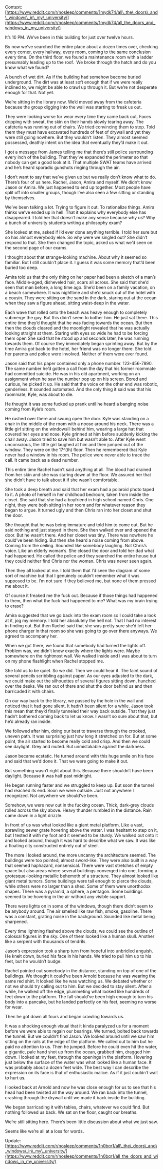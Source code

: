 Context: [https://www.reddit.com/r/nosleep/comments/1mydk74/all\_the\_doors\_and\_windows\_in\_my\_university/](https://www.reddit.com/r/nosleep/comments/1mydk74/all_the_doors_and_windows_in_my_university/)

It’s 10 PM. We’ve been in this building for just over twelve hours.

By now we’ve searched the entire place about a dozen times over, checking every corner, every hallway, every room, coming to the same conclusion every time. On the third floor, we found a maintenance room with a ladder presumably leading up to the roof.  We broke through the hatch and do you know what we found?

A bunch of wet dirt. As if the building had somehow become buried underground. The dirt was at least soft enough that if we were really inclined to, we might be able to crawl up through it. But we’re not desperate enough for that. Not yet.

We’re sitting in the library now. We’d moved away from the cafeteria because the group digging into the wall was starting to freak us out.

They were looking worse for wear every time they came back out. Faces dripping with sweat, the skin on their hands slowly tearing away. The cafeteria was running out of chairs. We tried convincing them to stop. Told them they must have excavated hundreds of feet of drywall and yet they were still going nowhere. But they wouldn’t listen. They almost seemed possessed, deathly intent on the idea that eventually they’d make it out.

I got a message from James telling me that there’s still police surrounding every inch of the building. That they’ve expanded the perimeter so that nobody can get a good look at it. That multiple SWAT teams have arrived and he’s heard sporadic gunshots ringing through the air.

I don’t want to say that we’ve given up but we really don’t know what to do. There’s four of us here. Rachel, Jason, Amira and myself. We didn’t know Jason or Amira. We just happened to end up together. Most people have split off into smaller groups, though I’ve also seen a few sitting or standing by themselves.

We’ve been talking a lot. Trying to figure it out. To rationalize things. Amira thinks we’ve ended up in hell. That it explains why everybody else has disappeared. I told her that doesn’t make any sense because why us? Why a bunch of university students writing a philosophy exam?

She looked at me, asked if I’d ever done anything terrible. I told her sure but so has almost everybody else. So why were we singled out? She didn’t respond to that. She then changed the topic, asked us what we’d seen on the second page of our exams.

I thought about that strange-looking machine. About why it seemed so familiar. But I still couldn’t place it. I guess it was some memory that’d been buried too deep.

Amira told us that the only thing on her paper had been a sketch of a man’s face. Middle-aged, disheveled hair, scars all across. She said that she’d seen that man before, a long time ago. She’d been on a family vacation, on a beach somewhere. It was nighttime and she’d snuck out of the hotel with a cousin. They were sitting on the sand in the dark, staring out at the ocean when they saw a figure ahead, sitting waist-deep in the water.

Each wave that rolled onto the beach was heavy enough to completely submerge the guy. But this didn’t seem to bother him. He just sat there. This entire time they’d thought that he was facing towards the ocean. But then then the clouds cleared and the moonlight revealed that he was actually looking straight at them. Staring with eyes so wide he had to be forcing them open She said that he stood up and seconds later, he was running towards them. Of course they immediately began sprinting away. But by the time Amira got back to the hotel, her friend was no longer there. She told her parents and police were involved. Neither of them were ever found.

Jason said that his paper contained only a phone number. 123-456-7890. The same number he’d gotten a call from the day that his former roommate had committed suicide. He was in his old apartment, working on an assignment when he saw the number pop up on his screen. Bored and curious, he picked it up. He said that the voice on the other end was robotic, genderless. It sounded automated. And the only thing it said was that his roommate, Kyle, was about to die.

He thought it was some fucked up prank until he heard a banging noise coming from Kyle’s room.

He rushed over there and swung open the door. Kyle was standing on a chair in the middle of the room with a noose around his neck. There was a little girl sitting on the windowsill behind him, wearing a large hat that covered her eyes and nose. Kyle grinned at him before suddenly kicking the chair away. Jason tried to save him but wasn’t able to. After Kyle went unconscious, the little girl laughed at him and then jumped out of the window. They were on the 17^(th) floor. Then he remembered that Kyle never had a window in his room. The police were never able to trace the call. It came back as a dead number.

This entire time Rachel hadn’t said anything at all. The blood had drained from her skin and she was staring down at the floor. We assured her that she didn’t have to talk about it if she wasn’t comfortable.

She took a deep breath and said that her exam had a polaroid photo taped to it. A photo of herself in her childhood bedroom, taken from inside the closet. She said that she had a boyfriend in high school named Chris. One night, they were both sitting in her room and for whatever reason they began to argue. It turned ugly and then Chris ran into her closet and shut the door.

She thought that he was being immature and told him to come out. But he said nothing and just stayed in there. She then walked over and opened the door. But he wasn’t there. And her closet was tiny. There was nowhere he could’ve been hiding. But then she heard a noise coming from above. Coming from the ceiling. Sounded like somebody laughing. Not Chris’s voice. Like an elderly woman’s. She closed the door and told her dad what had happened. He called the police and they searched the entire house but they could neither find Chris nor the woman. Chris was never seen again.

Then they all looked at me. I told them that I’d seen the diagram of some sort of machine but that I genuinely couldn’t remember what it was supposed to be. I’m not sure if they believed me, but none of them pressed me about it.

Of course it freaked me the fuck out. Because if those things had happened to them, then what the fuck had happened to me? What was my brain trying to erase?

Amira suggested that we go back into the exam room so I could take a look at it, jog my memory. I told her absolutely the hell not. That I had no interest in finding out. But then Rachel said that she was pretty sure she’d left her phone charger in that room so she was going to go over there anyways. We agreed to accompany her.

When we got there, we found that somebody had turned the lights off. Problem was, we didn’t know exactly where the lights were. Maybe somewhere on the rightmost wall. We walked inside and I was about to turn on my phone flashlight when Rachel stopped me.

She told us to be quiet. So we did. Then we could hear it. The faint sound of several pencils scribbling against paper. As our eyes adjusted to the dark, we could make out the silhouettes of several figures sitting down, hunched over the desks. We ran out of there and shut the door behind us and then barricaded it with chairs.

On our way back to the library, we passed by the hole in the wall and noticed that it had gone silent. It hadn’t been silent for a while. Jason took this mean that they’d finally tunneled their way back outside. That they just hadn’t bothered coming back to let us know. I wasn’t so sure about that, but he’d already ran inside.

We followed after him, doing our best to traverse through the crooked, uneven path. It was surprising just how long it stretched on for. But at some point, the air started to become really cold and crisp. And then we could see daylight. Grey and muted. But unmistakable against the darkness.

Jason became ecstatic. He turned around with this huge smile on his face and said that we’d done it. That we were going to make it out.

But something wasn’t right about this. Because there shouldn’t have been daylight. Because it was half past midnight.

He began running faster and we struggled to keep up. But soon the tunnel had reached its end. Soon we were outside. Just not anywhere I recognized. Not anywhere we should’ve been.

Somehow, we were now out in the fucking ocean. Thick, dark-grey clouds rolled across the sky above. Heavy thunder rumbled in the distance. Rain came down in a light drizzle.

In front of us was what looked like a giant metal platform. Like a vast, sprawling sewer grate hovering above the water. I was hesitant to step on it, but I tested it with my foot and it seemed to be sturdy. We walked out onto it and looked around, though it was hard to describe what we saw. It was like a floating city constructed entirely out of steel.

The more I looked around, the more uncanny the architecture seemed. The buildings were too pointed, almost sword-like. They were also built in a way that seemed haphazard, nonsensical. There were vast stretches of empty space but also areas where several buildings converged into one, forming a grotesque-looking metallic behemoth of a structure. They almost looked like giant metal tumors. Some buildings were tall enough to pierce the clouds, while others were no larger than a shed. Some of them were unorthodox shapes. There was a pyramid, a sphere, a pentagon. Some buildings seemed to be hovering in the air without any visible support.

There were lights on in some of the windows, though there didn’t seem to be anybody around. The air smelled like raw fish, smoke, gasoline. There was a constant, grating noise in the background. Sounded like metal being sharpened.

Every time lightning flashed above the clouds, we could see the outline of colossal figures in the sky. One of them looked like a human skull. Another like a serpent with thousands of tendrils.

Jason’s expression took a sharp turn from hopeful into unbridled anguish. He knelt down, buried his face in his hands. We tried to pull him up to his feet, but he wouldn’t budge.

Rachel pointed out somebody in the distance, standing on top of one of the buildings. We thought it could’ve been Arnold because he was wearing the same red shirt. It looked like he was watching us. We debated whether or not we should try calling out to him. But we decided to stay silent. After a while, he walked off the edge, plummeting what looked like hundreds of feet down to the platform. The fall should’ve been high enough to turn his body into a pancake, but he landed perfectly on his feet, seeming no worse for wear.

Then he got down all fours and began crawling towards us.

It was a shocking enough visual that it kinda paralyzed us for a moment before we were able to regain our bearings. We turned, bolted back towards the tunnel. But we couldn’t find Jason. We looked around until we saw him sitting on the rails at the edge of the platform. We called out to him but he paid no attention to us. Then he jumped. Before he could even hit the water, a gigantic, pale hand shot up from the ocean, grabbed him, dragged him down. I looked at my feet, through the openings in the platform. Hovering just below the surface of the water was what looked like a human face. It was probably about a dozen feet wide. The best way I can describe the expression on its face is that of enthusiastic malice. As if it just couldn’t wait to hurt us.

I looked back at Arnold and now he was close enough for us to see that his head had been twisted all the way around. We ran back into the tunnel, crashing through the drywall until we made it back inside the building.

We began barricading it with tables, chairs, whatever we could find. But nothing followed us back. We sat on the floor, caught our breaths.

We’re still sitting here. There’s been little discussion about what we just saw.

Seems like we’re all at a loss for words.

  
Update: [https://www.reddit.com/r/nosleep/comments/1n0bqr1/all\_the\_doors\_and\_windows\_in\_my\_university/](https://www.reddit.com/r/nosleep/comments/1n0bqr1/all_the_doors_and_windows_in_my_university/)